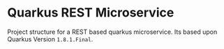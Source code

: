 # Quarkus REST Microservice

Project structure for a REST based quarkus microservice. Its based upon Quarkus Version `1.8.1.Final`.
